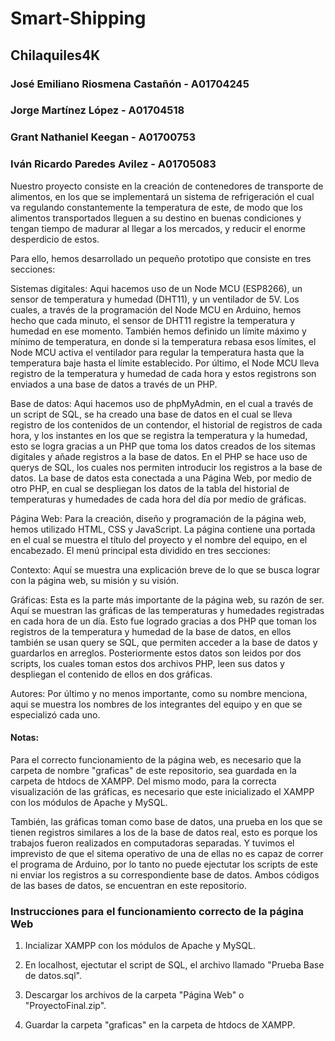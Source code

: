 # Smart-Shipping
## Chilaquiles4K
### José Emiliano Riosmena Castañón - A01704245
### Jorge Martínez López - A01704518
### Grant Nathaniel Keegan - A01700753
### Iván Ricardo Paredes Avilez - A01705083

Nuestro proyecto consiste en la creación de contenedores de transporte de alimentos, en los que se implementará un sistema de refrigeración el cual va regulando constantemente la temperatura de este, de modo que los alimentos transportados lleguen a su destino en buenas condiciones y tengan tiempo de madurar al llegar a los mercados, y reducir el enorme desperdicio de estos.

Para ello, hemos desarrollado un pequeño prototipo que consiste en tres secciones:

Sistemas digitales: Aqui hacemos uso de un Node MCU (ESP8266), un sensor de temperatura y humedad (DHT11), y un ventilador de 5V. Los cuales, a través de la programación del Node MCU en Arduino, hemos hecho que cada minuto, el sensor de DHT11 registre la temperatura y humedad en ese momento. También hemos definido un límite máximo y mínimo de temperatura, en donde si la temperatura rebasa esos límites, el Node MCU activa el ventilador para regular la temperatura hasta que la temperatura baje hasta el límite establecido. Por último, el Node MCU lleva registro de la temperatura y humedad de cada hora y estos registrons son enviados a una base de datos a través de un PHP.

Base de datos: Aqui hacemos uso de phpMyAdmin, en el cual a través de un script de SQL, se ha creado una base de datos en el cual se lleva registro de los contenidos de un contendor, el historial de registros de cada hora, y los instantes en los que se registra la temperatura y la humedad, esto se logra gracias a un PHP que toma los datos creados de los sitemas digitales y añade registros a la base de datos. En el PHP se hace uso de querys de SQL, los cuales nos permiten introducir los registros a la base de datos. La base de datos esta conectada a una Página Web, por medio de otro PHP, en cual se despliegan los datos de la tabla del historial de temperaturas y humedades de cada hora del día por medio de gráficas.

Página Web: Para la creación, diseño y programación de la página web, hemos utilizado HTML, CSS y JavaScript. La página contiene una portada en el cual se muestra el título del proyecto y el nombre del equipo, en el encabezado. El menú principal esta dividido en tres secciones:

Contexto: Aquí se muestra una explicación breve de lo que se busca lograr con la página web, su misión y su visión.

Gráficas: Esta es la parte más importante de la página web, su razón de ser. Aquí se muestran las gráficas de las temperaturas y humedades registradas en cada hora de un día. Esto fue logrado gracias a dos PHP que toman los registros de la temperatura y humedad de la base de datos, en ellos también se usan query se SQL, que permiten acceder a la base de datos y guardarlos en arreglos. Posteriormente estos datos son leidos por dos scripts, los cuales toman estos dos archivos PHP, leen sus datos y despliegan el contenido de ellos en dos gráficas. 

Autores: Por último y no menos importante, como su nombre menciona, aqui se muestra los nombres de los integrantes del equipo y en que se especializó cada uno.

#### Notas:
Para el correcto funcionamiento de la página web, es necesario que la carpeta de nombre "graficas" de este repositorio, sea guardada en la carpeta de htdocs de XAMPP. Del mismo modo, para la correcta visualización de las gráficas, es necesario que este inicializado el XAMPP con los módulos de Apache y MySQL.

También, las gráficas toman como base de datos, una prueba en los que se tienen registros similares a los de la base de datos real, esto es porque los trabajos fueron realizados en computadoras separadas. Y tuvimos el imprevisto de que el sitema operativo de una de ellas no es capaz de correr el programa de Arduino, por lo tanto no puede ejectutar los scripts de este ni enviar los registros a su correspondiente base de datos. Ambos códigos de las bases de datos, se encuentran en este repositorio.

### Instrucciones para el funcionamiento correcto de la página Web

1. Incializar XAMPP con los módulos de Apache y MySQL.

2. En localhost, ejectutar el script de SQL, el archivo llamado "Prueba Base de datos.sql".

3. Descargar los archivos de la carpeta "Página Web" o "ProyectoFinal.zip".

4. Guardar la carpeta "graficas" en la carpeta de htdocs de XAMPP.
